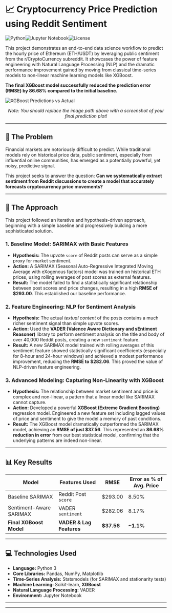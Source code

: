 # 📈 Cryptocurrency Price Prediction using Reddit Sentiment

![Python](https://img.shields.io/badge/python-3.9-blue.svg)![Jupyter Notebook](https://img.shields.io/badge/jupyter-notebook-orange.svg)![License](https://img.shields.io/badge/license-MIT-green.svg)

This project demonstrates an end-to-end data science workflow to predict the hourly price of Ethereum (ETH/USDT) by leveraging public sentiment from the r/CryptoCurrency subreddit. It showcases the power of feature engineering with Natural Language Processing (NLP) and the dramatic performance improvement gained by moving from classical time-series models to non-linear machine learning models like XGBoost.

**The final XGBoost model successfully reduced the prediction error (RMSE) by 86.68% compared to the initial baseline.**

![XGBoost Predictions vs Actual](path/to/your/final_plot.png)
*<p align="center">Note: You should replace the image path above with a screenshot of your final prediction plot!</p>*

---

## 🚀 The Problem

Financial markets are notoriously difficult to predict. While traditional models rely on historical price data, public sentiment, especially from influential online communities, has emerged as a potentially powerful, yet noisy, predictive signal.

This project seeks to answer the question: **Can we systematically extract sentiment from Reddit discussions to create a model that accurately forecasts cryptocurrency price movements?**

---

## 🔧 The Approach

This project followed an iterative and hypothesis-driven approach, beginning with a simple baseline and progressively building a more sophisticated solution.

### 1. Baseline Model: SARIMAX with Basic Features
*   **Hypothesis:** The upvote `score` of Reddit posts can serve as a simple proxy for market sentiment.
*   **Action:** A SARIMAX (Seasonal Auto-Regressive Integrated Moving Average with eXogenous factors) model was trained on historical ETH prices, using rolling averages of post scores as external features.
*   **Result:** The model failed to find a statistically significant relationship between post scores and price changes, resulting in a high **RMSE of $293.00**. This established our baseline performance.

### 2. Feature Engineering: NLP for Sentiment Analysis
*   **Hypothesis:** The actual *textual content* of the posts contains a much richer sentiment signal than simple upvote scores.
*   **Action:** Used the **VADER (Valence Aware Dictionary and sEntiment Reasoner)** library to perform sentiment analysis on the title and body of over 40,000 Reddit posts, creating a new `sentiment` feature.
*   **Result:** A new SARIMAX model trained with rolling averages of this sentiment feature showed statistically significant coefficients (especially for 8-hour and 24-hour windows) and achieved a modest performance improvement, reducing the **RMSE to $282.06**. This proved the value of NLP-driven feature engineering.

### 3. Advanced Modeling: Capturing Non-Linearity with XGBoost
*   **Hypothesis:** The relationship between market sentiment and price is complex and non-linear, a pattern that a linear model like SARIMAX cannot capture.
*   **Action:** Developed a powerful **XGBoost (Extreme Gradient Boosting)** regression model. Engineered a new feature set including lagged values of price and sentiment to give the model a memory of past conditions.
*   **Result:** The XGBoost model dramatically outperformed the SARIMAX model, achieving an **RMSE of just $37.56**. This represented an **86.68% reduction in error** from our best statistical model, confirming that the underlying patterns are indeed non-linear.

---

## 📊 Key Results

| Model                     | Features Used         | RMSE      | Error as % of Avg. Price |
| ------------------------- | --------------------- | --------- | ------------------------ |
| Baseline SARIMAX          | Reddit Post `score`   | $293.00   | 8.50%                    |
| Sentiment-Aware SARIMAX   | VADER `sentiment`     | $282.06   | 8.17%                    |
| **Final XGBoost Model**   | **VADER & Lag Features** | **$37.56** | **~1.1%**                |

---

## 💻 Technologies Used

*   **Language:** Python 3
*   **Core Libraries:** Pandas, NumPy, Matplotlib
*   **Time-Series Analysis:** Statsmodels (for SARIMAX and stationarity tests)
*   **Machine Learning:** Scikit-learn, **XGBoost**
*   **Natural Language Processing:** VADER
*   **Environment:** Jupyter Notebook

---



---
